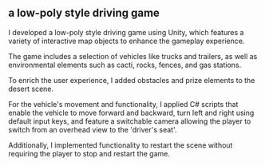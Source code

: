 ## a low-poly style driving game
I developed a low-poly style driving game using Unity, which features a variety of interactive map objects to enhance the gameplay experience.  

The game includes a selection of vehicles like trucks and trailers, as well as environmental elements such as cacti, rocks, fences, and gas stations.    

To enrich the user experience, I added obstacles and prize elements to the desert scene.    

For the vehicle's movement and functionality, I applied C# scripts that enable the vehicle to move forward and backward, turn left and right using default input keys, and feature a switchable camera allowing the player to switch from an overhead view to the 'driver's seat'.    

Additionally, I implemented functionality to restart the scene without requiring the player to stop and restart the game.  

